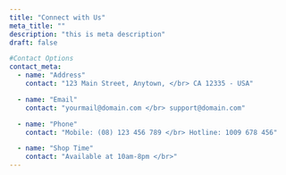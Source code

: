 ```yaml
---
title: "Connect with Us"
meta_title: ""
description: "this is meta description"
draft: false

#Contact Options
contact_meta:
  - name: "Address"
    contact: "123 Main Street, Anytown, </br> CA 12335 - USA"

  - name: "Email"
    contact: "yourmail@domain.com </br> support@domain.com"

  - name: "Phone"
    contact: "Mobile: (08) 123 456 789 </br> Hotline: 1009 678 456"

  - name: "Shop Time"
    contact: "Available at 10am-8pm </br>"
---
```

